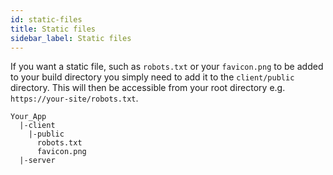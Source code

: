```yaml
---
id: static-files
title: Static files
sidebar_label: Static files
---
```


If you want a static file, such as `robots.txt` or your `favicon.png` to be added to your build directory you simply need to  add it to the `client/public` directory. This will then be accessible from your root directory e.g. `https://your-site/robots.txt`.


```
Your_App
  |-client
    |-public
      robots.txt
      favicon.png
  |-server
```
